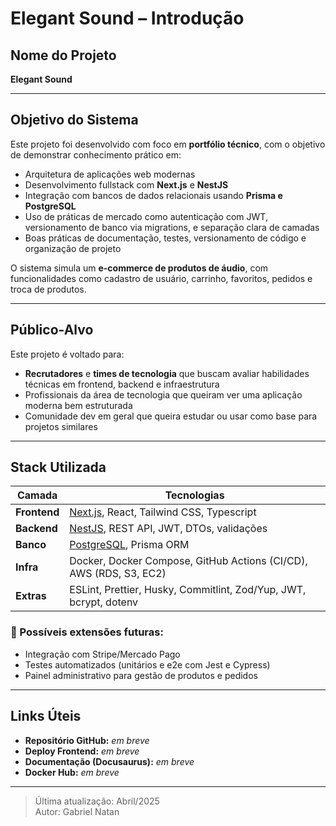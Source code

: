 # Elegant Sound – Introdução

## Nome do Projeto
**Elegant Sound**

---

## Objetivo do Sistema

Este projeto foi desenvolvido com foco em **portfólio técnico**, com o objetivo de demonstrar conhecimento prático em:
- Arquitetura de aplicações web modernas
- Desenvolvimento fullstack com **Next.js** e **NestJS**
- Integração com bancos de dados relacionais usando **Prisma e PostgreSQL**
- Uso de práticas de mercado como autenticação com JWT, versionamento de banco via migrations, e separação clara de camadas
- Boas práticas de documentação, testes, versionamento de código e organização de projeto

O sistema simula um **e-commerce de produtos de áudio**, com funcionalidades como cadastro de usuário, carrinho, favoritos, pedidos e troca de produtos.

---

## Público-Alvo

Este projeto é voltado para:
- **Recrutadores** e **times de tecnologia** que buscam avaliar habilidades técnicas em frontend, backend e infraestrutura
- Profissionais da área de tecnologia que queiram ver uma aplicação moderna bem estruturada
- Comunidade dev em geral que queira estudar ou usar como base para projetos similares

---

## Stack Utilizada

| Camada         | Tecnologias                                                          |
|----------------|----------------------------------------------------------------------|
| **Frontend**   | [Next.js](https://nextjs.org), React, Tailwind CSS, Typescript       |
| **Backend**    | [NestJS](https://nestjs.com), REST API, JWT, DTOs, validações        |
| **Banco**      | [PostgreSQL](https://www.postgresql.org), Prisma ORM                 |
| **Infra**      | Docker, Docker Compose, GitHub Actions (CI/CD), AWS (RDS, S3, EC2)   |
| **Extras**     | ESLint, Prettier, Husky, Commitlint, Zod/Yup, JWT, bcrypt, dotenv    |

### 🔧 Possíveis extensões futuras:
- Integração com Stripe/Mercado Pago
- Testes automatizados (unitários e e2e com Jest e Cypress)
- Painel administrativo para gestão de produtos e pedidos

---

## Links Úteis

- **Repositório GitHub:** _em breve_
- **Deploy Frontend:** _em breve_
- **Documentação (Docusaurus):** _em breve_
- **Docker Hub:** _em breve_

---

> Última atualização: Abril/2025  
> Autor: Gabriel Natan
